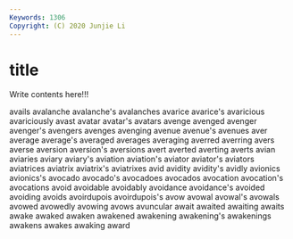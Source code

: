 ```yaml
---
Keywords: 1306
Copyright: (C) 2020 Junjie Li
---
```


# title

Write contents here!!!
 
avails 
avalanche 
avalanche's
avalanches 
avarice 
avarice's 
avaricious 
avariciously 
avast 
avatar 
avatar's 
avatars 
avenge
avenged 
avenger 
avenger's 
avengers 
avenges 
avenging 
avenue 
avenue's 
avenues 
aver
average 
average's 
averaged 
averages 
averaging 
averred 
averring 
avers 
averse 
aversion
aversion's 
aversions 
avert 
averted 
averting 
averts 
avian 
aviaries 
aviary 
aviary's
aviation 
aviation's 
aviator 
aviator's 
aviators 
aviatrices 
aviatrix 
aviatrix's 
aviatrixes 
avid
avidity 
avidity's 
avidly 
avionics 
avionics's 
avocado 
avocado's 
avocadoes 
avocados 
avocation
avocation's 
avocations 
avoid 
avoidable 
avoidably 
avoidance 
avoidance's 
avoided 
avoiding 
avoids
avoirdupois 
avoirdupois's 
avow 
avowal 
avowal's 
avowals 
avowed 
avowedly 
avowing 
avows
avuncular 
await 
awaited 
awaiting 
awaits 
awake 
awaked 
awaken 
awakened 
awakening
awakening's 
awakenings 
awakens 
awakes 
awaking 
award 

